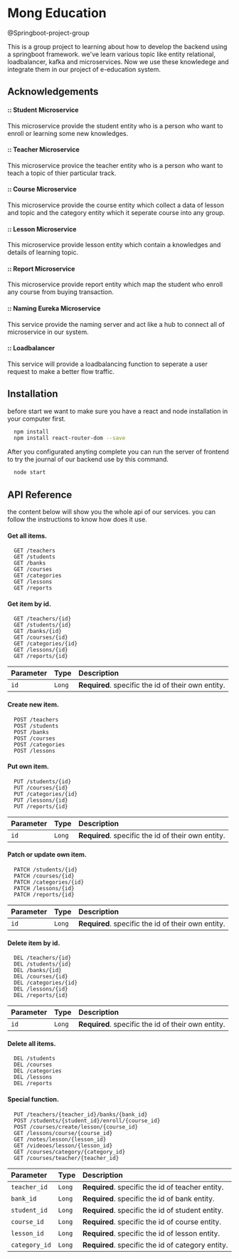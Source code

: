 
# Mong Education
@Springboot-project-group

This is a group project to learning about how to develop the backend using a springboot framework. we've learn various topic like entity relational, loadbalancer, kafka and microservices. Now we use these knowledege and integrate them in our project of e-education system.




## Acknowledgements

#### :: Student Microservice 

This microservice provide the student entity who is a person who want to enroll or learning some new knowledges.

#### :: Teacher Microservice

This microservice provice the teacher entity who is a person who want to teach a topic of thier particular track.

#### :: Course Microservice 

This microservice provide the course entity which collect a data of lesson and topic and the category entity which it seperate course into any group.

#### :: Lesson Microservice

This microservice provide lesson entity which contain a knowledges and details of learning topic.

#### :: Report Microservice

This microservice provide report entity which map the student who enroll any course from buying transaction.

#### :: Naming Eureka Microservice

This service provide the naming server and act like a hub to connect all of microservice in our system.

#### :: Loadbalancer

This service will provide a loadbalancing function to seperate a user request to make a better flow traffic.
## Installation

before start we want to make sure you have a react and node installation in your computer first.

```bash
  npm install
  npm install react-router-dom --save
```

After you configurated anyting complete you can run the server of frontend to try the journal of our backend use by this command.

```bash
  node start
```
## API Reference
the content below will show you the whole api of our services. you can follow the instructions to know how does it use.

#### Get all items.

```http
  GET /teachers
  GET /students
  GET /banks
  GET /courses
  GET /categories
  GET /lessons
  GET /reports
```
#### Get item by id.

```http
  GET /teachers/{id}
  GET /students/{id}
  GET /banks/{id}
  GET /courses/{id}
  GET /categories/{id}
  GET /lessons/{id}
  GET /reports/{id}
```

| Parameter | Type     | Description                |
| :-------- | :------- | :------------------------- |
| `id` | `Long` | **Required**. specific the id of their own entity.|

#### Create new item.

```http
  POST /teachers
  POST /students
  POST /banks
  POST /courses
  POST /categories
  POST /lessons
```

#### Put own item.

```http
  PUT /students/{id}
  PUT /courses/{id}
  PUT /categories/{id}
  PUT /lessons/{id}
  PUT /reports/{id}
```
| Parameter | Type     | Description                |
| :-------- | :------- | :------------------------- |
| `id` | `Long` | **Required**. specific the id of their own entity.|

#### Patch or update own item.

```http
  PATCH /students/{id}
  PATCH /courses/{id}
  PATCH /categories/{id}
  PATCH /lessons/{id}
  PATCH /reports/{id}
```
| Parameter | Type     | Description                |
| :-------- | :------- | :------------------------- |
| `id` | `Long` | **Required**. specific the id of their own entity.|

#### Delete item by id.

```http
  DEL /teachers/{id}
  DEL /students/{id}
  DEL /banks/{id}
  DEL /courses/{id}
  DEL /categories/{id}
  DEL /lessons/{id}
  DEL /reports/{id}
```
| Parameter | Type     | Description                |
| :-------- | :------- | :------------------------- |
| `id` | `Long` | **Required**. specific the id of their own entity.|

#### Delete all items.
```http
  DEL /students
  DEL /courses
  DEL /categories
  DEL /lessons
  DEL /reports
```

#### Special function.
 
```http
  PUT /teachers/{teacher_id}/banks/{bank_id}
  POST /students/{student_id}/enroll/{course_id}
  POST /courses/create/lesson/{course_id}
  GET /lessons/course/{course_id}
  GET /notes/lesson/{lesson_id}
  GET /videoes/lesson/{lesson_id}
  GET /courses/category/{category_id}
  GET /courses/teacher/{teacher_id}
```
| Parameter | Type     | Description                |
| :-------- | :------- | :------------------------- |
| `teacher_id` | `Long` | **Required**. specific the id of teacher entity.|
| `bank_id` | `Long` | **Required**. specific the id of bank entity.|
| `student_id` | `Long` | **Required**. specific the id of student entity.|
| `course_id` | `Long` | **Required**. specific the id of course entity.|
| `lesson_id` | `Long` | **Required**. specific the id of lesson entity.|
| `category_id` | `Long` | **Required**. specific the id of category entity.|
